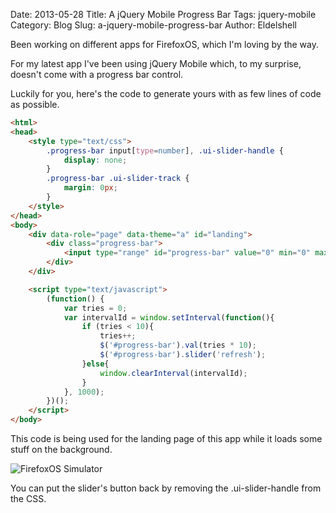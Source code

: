 Date: 2013-05-28
Title: A jQuery Mobile Progress Bar
Tags: jquery-mobile
Category: Blog
Slug: a-jquery-mobile-progress-bar
Author: Eldelshell

Been working on different apps for FirefoxOS, which I'm loving by the way.

For my latest app I've been using jQuery Mobile which, to my surprise, doesn't come with a progress bar control.

Luckily for you, here's the code to generate yours with as few lines of code as possible.

```html
<html>
<head>
    <style type="text/css">
        .progress-bar input[type=number], .ui-slider-handle {
            display: none;
        }  
        .progress-bar .ui-slider-track {
            margin: 0px;
        }
    </style>
</head>
<body>
    <div data-role="page" data-theme="a" id="landing">
        <div class="progress-bar">
            <input type="range" id="progress-bar" value="0" min="0" max="100" data-highlight="true" data-mini="true" />
        </div>
    </div>

    <script type="text/javascript">
        (function() {
            var tries = 0;
            var intervalId = window.setInterval(function(){
                if (tries < 10){
                    tries++;
                    $('#progress-bar').val(tries * 10);
                    $('#progress-bar').slider('refresh');
                }else{
                    window.clearInterval(intervalId);
                }
            }, 1000);
        })();
    </script>
</body>
```

This code is being used for the landing page of this app while it loads some stuff on the background.

![FirefoxOS Simulator](|filename|/images/Simulator_075.png "FirefoxOS Simulator")

You can put the slider's button back by removing the .ui-slider-handle from the CSS.
